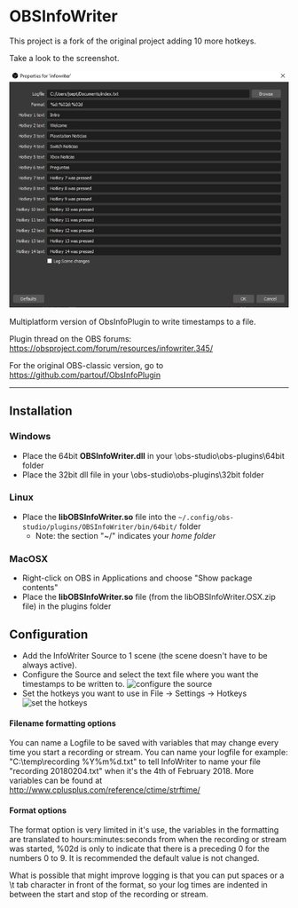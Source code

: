 # OBSInfoWriter

This project is a fork of the original project adding 10 more hotkeys.

Take a look to the screenshot.

![Hotkeys List Sample](sample_hotkeys_list.jpg)

Multiplatform version of ObsInfoPlugin to write timestamps to a file.

Plugin thread on the OBS forums: https://obsproject.com/forum/resources/infowriter.345/

For the original OBS-classic version, go to https://github.com/partouf/ObsInfoPlugin

-----

## Installation

### Windows
- Place the 64bit **OBSInfoWriter.dll** in your \obs-studio\obs-plugins\64bit folder
- Place the 32bit dll file in your \obs-studio\obs-plugins\32bit folder

### Linux
- Place the **libOBSInfoWriter.so** file into the `~/.config/obs-studio/plugins/OBSInfoWriter/bin/64bit/` folder
  - Note: the section "~/" indicates your _home folder_

### MacOSX
- Right-click on OBS in Applications and choose "Show package contents"
- Place the **libOBSInfoWriter.so** file (from the libOBSInfoWriter.OSX.zip file) in the plugins folder

## Configuration
- Add the InfoWriter Source to 1 scene (the scene doesn't have to be always active).
- Configure the Source and select the text file where you want the timestamps to be written to.
  ![configure the source](http://i.imgur.com/wJ2E18M.png)
- Set the hotkeys you want to use in File -> Settings -> Hotkeys
  ![set the hotkeys](http://i.imgur.com/53I2Je1.png)

#### Filename formatting options
You can name a Logfile to be saved with variables that may change every time you start a recording or stream. You can name your logfile for example: "C:\temp\recording %Y%m%d.txt" to tell InfoWriter to name your file "recording 20180204.txt" when it's the 4th of February 2018.
More variables can be found at http://www.cplusplus.com/reference/ctime/strftime/

#### Format options
The format option is very limited in it's use, the variables in the formatting are translated to hours:minutes:seconds from when the recording or stream was started, %02d is only to indicate that there is a preceding 0 for the numbers 0 to 9.
It is recommended the default value is not changed.

What is possible that might improve logging is that you can put spaces or a \t tab character in front of the format, so your log times are indented in between the start and stop of the recording or stream.

